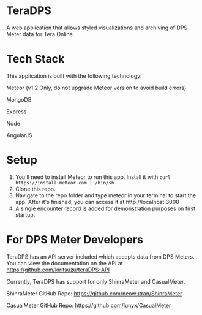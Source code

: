 # TeraDPS

A web application that allows styled visualizations and archiving of DPS Meter data for Tera Online.

# Tech Stack

This application is built with the following technology:

Meteor (v1.2 Only, do not upgrade Meteor version to avoid build errors)

MongoDB

Express

Node

AngularJS

# Setup

1. You'll need to install Meteor to run this app. Install it with `curl https://install.meteor.com | /bin/sh`
2. Clone this repo.
3. Navigate to the repo folder and type meteor in your terminal to start the app. After it's finished, you can access it at http://localhost:3000
4. A single encounter record is added for demonstration purposes on first startup.

# For DPS Meter Developers

TeraDPS has an API server included which accepts data from DPS Meters. You can view the documentation on the API at https://github.com/kiritsuzu/teraDPS-API

Currently, TeraDPS has support for only ShinraMeter and CasualMeter.

ShinraMeter GitHub Repo: https://github.com/neowutran/ShinraMeter

CasualMeter GitHub Repo: https://github.com/lunyx/CasualMeter
